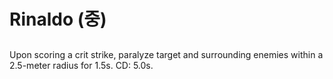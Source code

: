 # Rinaldo (중)

##

Upon scoring a crit strike, paralyze target and surrounding enemies within a 2.5-meter radius for 1.5s. CD: 5.0s.
